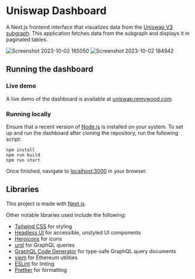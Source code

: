 # Uniswap Dashboard

A Next.js frontend interface that visualizes data from the [Uniswap V3 subgraph](https://github.com/Uniswap/v3-subgraph). This application fetches data from the subgraph and displays it in paginated tables.

![Screenshot 2023-10-02 185050](https://github.com/nextremy/uniswap-dashboard/assets/99709675/24caa728-4119-4286-9583-67c39a838245)
![Screenshot 2023-10-02 184942](https://github.com/nextremy/uniswap-dashboard/assets/99709675/325b770b-7e02-4133-bb48-985685d3ede9)

## Running the dashboard

### Live demo

A live demo of the dashboard is available at [uniswap.remywood.com](https://uniswap.remywood.com/).

### Running locally

Ensure that a recent version of [Node.js](https://nodejs.org/en) is installed on your system. To set up and run the dashboard after cloning the repository, run the following script:
```
npm install
npm run build
npm run start
```

Once finished, navigate to [localhost:3000](http://localhost:3000) in your browser.

## Libraries

This project is made with [Next.js](https://nextjs.org/).

Other notable libraries used include the following:
- [Tailwind CSS](https://tailwindcss.com/) for styling
- [Headless UI](https://headlessui.com/) for accessible, unstyled UI components
- [Heroicons](https://heroicons.com/) for icons
- [urql](https://formidable.com/open-source/urql/) for GraphQL queries
- [GraphQL Code Generator](https://the-guild.dev/graphql/codegen) for type-safe GraphQL query documents
- [viem](https://viem.sh/) for Ethereum utilities
- [ESLint](https://eslint.org/) for linting
- [Prettier](https://prettier.io/) for formatting
